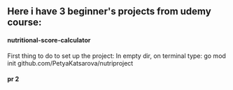 ﻿## Here i have 3 beginner's projects from udemy course:
#### nutritional-score-calculator
First thing to do to set up the project: In empty dir, on terminal type: go mod init github.com/PetyaKatsarova/nutriproject

#### pr 2
